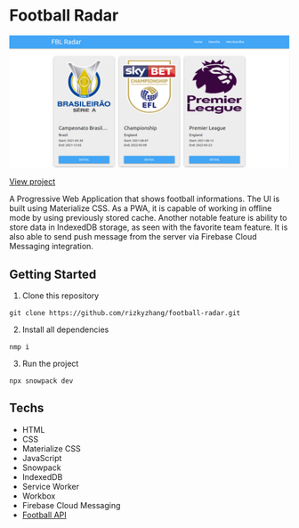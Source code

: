 # Football Radar

![Football Radar Screenshot](football-radar.png)

[View project](https://footballradar.netlify.app/)

A Progressive Web Application that shows football informations. The UI is built using Materialize CSS. As a PWA, it is capable of working in offline mode by using previously stored cache. Another notable feature is ability to store data in IndexedDB storage, as seen with the favorite team feature. It is also able to send push message from the server via Firebase Cloud Messaging integration.

## Getting Started
1. Clone this repository  
```
git clone https://github.com/rizkyzhang/football-radar.git
```
2. Install all dependencies
```
nmp i
```
3. Run the project
```
npx snowpack dev
```
## Techs
- HTML 
- CSS 
- Materialize CSS 
- JavaScript
- Snowpack
- IndexedDB 
- Service Worker 
- Workbox 
- Firebase Cloud Messaging
- [Football API](https://www.football-data.org/)
